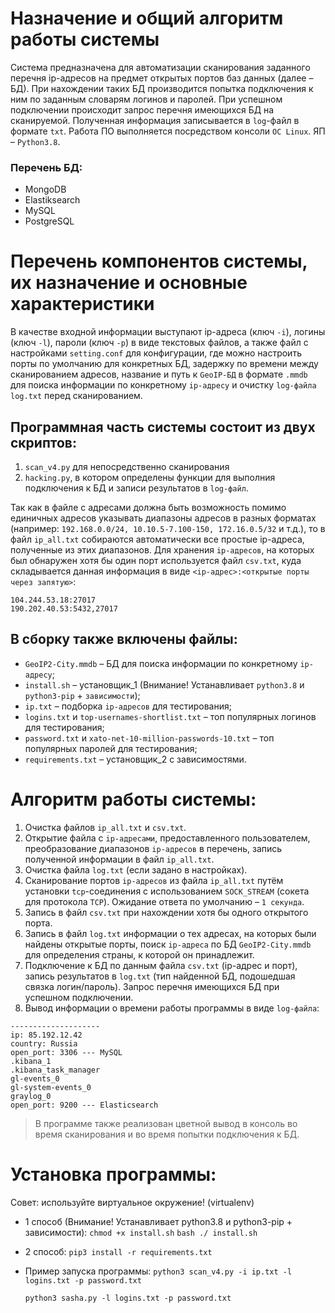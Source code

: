 # Назначение и общий алгоритм работы системы
Система предназначена для автоматизации сканирования заданного перечня ip-адресов на предмет открытых портов баз данных (далее – БД). При нахождении таких БД производится попытка подключения к ним по заданным словарям логинов и паролей. При успешном подключении происходит запрос перечня имеющихся БД на сканируемой. Полученная информация записывается в `log`-файл в формате `txt`.
Работа ПО выполняется посредством консоли `ОС Linux`. ЯП – `Python3.8`.

### Перечень БД:

-	MongoDB
-	Elastiksearch
-	MySQL
-	PostgreSQL

# Перечень компонентов системы, их назначение и основные характеристики
  В качестве входной информации выступают ip-адреса (ключ `-i`), логины (ключ  `-l`), пароли (ключ  `-p`) в виде текстовых файлов, а также файл с настройками `setting.conf` для конфигурации, где можно настроить порты по умолчанию для конкретных БД, задержку по времени между сканированием адресов, название и путь к `GeoIP-БД` в формате `.mmdb` для поиска информации по конкретному `ip-адресу` и очистку `log-файла` `log.txt` перед сканированием.

## Программная часть системы состоит из двух скриптов: 
1.	`scan_v4.py` для непосредственно сканирования
2.	`hacking.py`, в котором определены функции для выполния подключения к БД и записи результатов в `log-файл`.

Так как в файле с адресами должна быть возможность помимо единичных адресов указывать диапазоны адресов в разных форматах (например: `192.168.0.0/24, 10.10.5-7.100-150, 172.16.0.5/32` и т.д.), то в файл `ip_all.txt` собираются автоматически все простые ip-адреса, полученные из этих диапазонов.
Для хранения `ip-адресов`, на которых был обнаружен хотя бы один порт используется файл `csv.txt`, куда складывается данная информация в виде `<ip-адрес>:<открытые порты через запятую>`:
```
104.244.53.18:27017
190.202.40.53:5432,27017
```
## В сборку также включены файлы:
-	`GeoIP2-City.mmdb` – БД для поиска информации по конкретному `ip-адресу`;
-	`install.sh` – установщик_1 (Внимание! Устанавливает `python3.8` и `python3-pip` + `зависимости`);
-	`ip.txt` – подборка `ip-адресов` для тестирования;
-	`logins.txt` и `top-usernames-shortlist.txt` – топ популярных логинов для тестирования;
-	`password.txt` и `xato-net-10-million-passwords-10.txt` – топ популярных паролей для тестирования;
-	`requirements.txt` – установщик_2 с зависимостями.

# Алгоритм работы системы:
1.	Очистка файлов `ip_all.txt` и `csv.txt`.
2.	Открытие файла с `ip-адресами`, предоставленного пользователем, преобразование диапазонов `ip-адресов` в перечень, запись полученной информации в файл `ip_all.txt`.
3.	Очистка файла `log.txt` (если задано в настройках).
4.	Сканирование портов `ip-адресов` из файла `ip_all.txt` путём установки `tcp`-соединения с использованием `SOCK_STREAM` (сокета для протокола `TCP`). Ожидание ответа по умолчанию – `1 секунда`.
5.	Запись в файл `csv.txt` при нахождении хотя бы одного открытого порта.
6.	Запись в файл `log.txt` информации о тех адресах, на которых были найдены открытые порты, поиск `ip-адреса` по БД `GeoIP2-City.mmdb` для определения страны, к которой он принадлежит.
7.	Подключение к БД по данным файла `csv.txt` (ip-адрес и порт), запись результатов в `log.txt` (тип найденной БД, подошедшая связка логин/пароль). Запрос перечня имеющихся БД при успешном подключении.
8.	Вывод информации о времени работы программы в виде `log-файла`:
```
--------------------
ip: 85.192.12.42
country: Russia
open_port: 3306 --- MySQL
.kibana_1
.kibana_task_manager
gl-events_0
gl-system-events_0
graylog_0
open_port: 9200 --- Elasticsearch
```
> В программе также реализован цветной вывод в консоль во время сканирования и во время попытки подключения к БД.

# Установка программы:
Совет: используйте виртуальное окружение! (virtualenv)
- 1 способ (Внимание! Устанавливает python3.8 и python3-pip + зависимости): 
	`chmod +x install.sh`
        `bash ./ install.sh`
- 2 способ:
	`pip3 install -r requirements.txt`
- Пример запуска программы:
	`python3 scan_v4.py -i ip.txt -l logins.txt -p password.txt`

	`python3 sasha.py -l logins.txt -p password.txt`